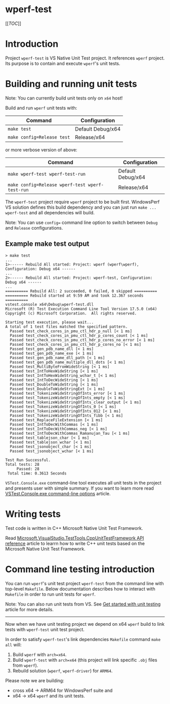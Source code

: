 # wperf-test

[[_TOC_]]

# Introduction

Project `wperf-test` is VS Native Unit Test project. It references `wperf` project. Its purpose is to contain and execute `wperf`'s unit tests.

# Building and running unit tests

Note: You can currently build unit tests only on `x64` host!

Build and run `wperf` unit tests with:

| Command                    | Configuration     |
| ---                        | ---               |
| `make test`                | Default Debug/x64 |
| `make config=Release test` | Release/x64       |

or more verbose version of above:

| Command                                         | Configuration     |
| ---                                             | ---               |
| `make wperf-test wperf-test-run`                | Default Debug/x64 |
| `make config=Release wperf-test wperf-test-run` | Release/x64       |

The `wperf-test` project require `wperf` project to be built first. WindowsPerf VS solution defines this build dependency and you can just run `make ... wperf-test` and all dependencies will build.

Note: You can use `config=` command line option to switch between `Debug` and `Release` configurations.

## Example make test output

```
> make test
...
1>------ Rebuild All started: Project: wperf (wperf\wperf), Configuration: Debug x64 ------
...
2>------ Rebuild All started: Project: wperf-test, Configuration: Debug x64 ------
...
========== Rebuild All: 2 succeeded, 0 failed, 0 skipped ==========
========== Rebuild started at 9:59 AM and took 12.367 seconds ==========
vstest.console x64\Debug\wperf-test.dll
Microsoft (R) Test Execution Command Line Tool Version 17.5.0 (x64)
Copyright (c) Microsoft Corporation.  All rights reserved.

Starting test execution, please wait...
A total of 1 test files matched the specified pattern.
  Passed test_check_cores_in_pmu_ctl_hdr_p_null [< 1 ms]
  Passed test_check_cores_in_pmu_ctl_hdr_p_cores_count [< 1 ms]
  Passed test_check_cores_in_pmu_ctl_hdr_p_cores_no_error [< 1 ms]
  Passed test_check_cores_in_pmu_ctl_hdr_p_cores_no [< 1 ms]
  Passed test_gen_pdb_name_dll [< 1 ms]
  Passed test_gen_pdb_name_exe [< 1 ms]
  Passed test_gen_pdb_name_dll_path [< 1 ms]
  Passed test_gen_pdb_name_multiple_dll_dots [< 1 ms]
  Passed test_MultiByteFromWideString [< 1 ms]
  Passed test_IntToHexWideString [< 1 ms]
  Passed test_IntToHexWideString_wchar_t [< 1 ms]
  Passed test_IntToDecWideString [< 1 ms]
  Passed test_DoubleToWideString [< 1 ms]
  Passed test_DoubleToWideStringExt [< 1 ms]
  Passed test_TokenizeWideStringOfInts_error [< 1 ms]
  Passed test_TokenizeWideStringOfInts_empty [< 1 ms]
  Passed test_TokenizeWideStringOfInts_clear_output [< 1 ms]
  Passed test_TokenizeWideStringOfInts_0 [< 1 ms]
  Passed test_TokenizeWideStringOfInts_012 [< 1 ms]
  Passed test_TokenizeWideStringOfInts_fibb [< 1 ms]
  Passed test_ReplaceFileExtension [< 1 ms]
  Passed test_IntToDecWithCommas [< 1 ms]
  Passed test_IntToDecWithCommas_neg [< 1 ms]
  Passed test_IntToDecWithCommas_Ramanujan_Tau [< 1 ms]
  Passed test_tablejson_char [< 1 ms]
  Passed test_tablejson_wchar [< 1 ms]
  Passed test_jsonobject_char [< 1 ms]
  Passed test_jsonobject_wchar [< 1 ms]

Test Run Successful.
Total tests: 28
     Passed: 28
 Total time: 0.3613 Seconds
```

`VSTest.Console.exe` command-line tool executes all unit tests in the project and presents user with simple summary. If you want to learn more read [VSTest.Console.exe command-line options](https://learn.microsoft.com/en-us/visualstudio/test/vstest-console-options?view=vs-2022) article.

# Writing tests

Test code is written in C++ Microsoft Native Unit Test Framework.

Read [Microsoft.VisualStudio.TestTools.CppUnitTestFramework API reference](https://learn.microsoft.com/en-us/visualstudio/test/microsoft-visualstudio-testtools-cppunittestframework-api-reference?view=vs-2022) article to learrn how to write C++ unit tests based on the Microsoft Native Unit Test Framework.

# Command line testing introduction

You can run `wperf`'s unit test project `wperf-test` from the command line with top-level `Makefile`. Below documentation describes how to interact with `Makefile` in order to run unit tests for `wperf`.

Note: You can also run unit tests from VS. See [Get started with unit testing](https://learn.microsoft.com/en-us/visualstudio/test/getting-started-with-unit-testing?view=vs-2022&tabs=cpp%2Cmsunittest#run-unit-tests) article for more details.

---

Now when we have unit testing project we depend on x64 `wperf` build to link tests with `wperf-test` unit test project.

In order to satisfy `wperf-test`'s link dependencies `Makefile` command `make all` will:

1. Build `wperf` with `arch=x64`.
2. Build `wperf-test` with `arch=x64` (this project will link specific `.obj` files from `wperf`).
3. Rebuild solution (`wperf`, `wperf-driver`) for `ARM64`.

Please note we are building:

- cross x64 -> ARM64 for WindowsPerf suite and
- x64 -> x64 `wperf` and its unit tests.
